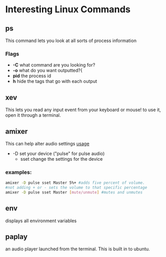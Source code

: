 # Interesting Linux Commands

## ps
This command lets you look at all sorts of process information
### Flags
* **-C** what command are you looking for?
* **-o** what do you want outputted?{
* **pid** the process id
* **h** hide the tags that go with each output
    
## xev
This lets you read any input event from your keyboard or mouse! to use it, open it through a terminal.

## amixer
This can help alter audio settings [usage](https://askubuntu.com/questions/97936/terminal-command-to-set-audio-volume)

* -D set your device ("pulse" for pulse audio)
  * sset change the settings for the device

### examples: 
```bash
amixer -D pulse sset Master 5%+ #adds five percent of volume.
#not adding + or - sets the volume to that specific percentage  
amixer -D pulse sset Master [mute/unmute] #mutes and unmutes
```
## env
displays all environment variables

## paplay
an audio player launched from the terminal. This is built in to ubuntu.